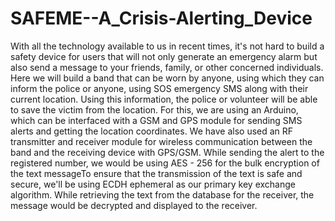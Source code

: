# SAFEME--A_Crisis-Alerting_Device
With all the technology available to us in recent times, it's not hard to build a safety device for users that will not only generate an emergency alarm but also send a message to your friends, family, or other concerned individuals. Here we will build a band that can be worn by anyone, using which they can inform the police or anyone, using SOS emergency SMS along with their current location. Using this information, the police or volunteer will be able to save the victim from the location. For this, we are using an Arduino, which can be interfaced with a GSM and GPS module for sending SMS alerts and getting the location coordinates. We have also used an RF transmitter and receiver module for wireless communication between the band and the receiving device with GPS/GSM. While sending the alert to the registered number, we would be using AES - 256 for the bulk encryption of the text messageTo ensure that the transmission of the text is safe and secure, we'll be using ECDH ephemeral as our primary key exchange algorithm. While retrieving the text from the database for the receiver, the message would be decrypted and displayed to the receiver.
